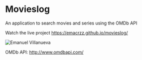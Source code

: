 # Movieslog

An application to search movies and series using the OMDb API

Watch the live project https://emacrzz.github.io/movieslog/

![Emanuel Villanueva](https://repository-images.githubusercontent.com/277400923/67201c00-bf83-11ea-984f-d4a53424ed8d)

OMDb API: http://www.omdbapi.com/
